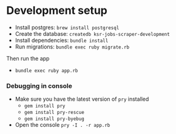 # Development setup

* Install postgres: `brew install postgresql`
* Create the database: `createdb ksr-jobs-scraper-development`
* Install dependencies: `bundle install`
* Run migrations: `bundle exec ruby migrate.rb`

Then run the app

* `bundle exec ruby app.rb`

### Debugging in console

* Make sure you have the latest version of `pry` installed
  * `gem install pry`
  * `gem install pry-rescue`
  * `gem install pry-byebug`
* Open the console `pry -I . -r app.rb`